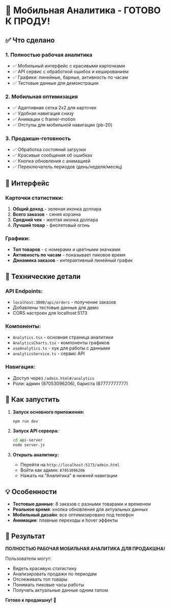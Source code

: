 # 🎯 Мобильная Аналитика - ГОТОВО К ПРОДУ! 

## ✅ Что сделано

### 1. **Полностью рабочая аналитика**
- ✅ Мобильный интерфейс с красивыми карточками
- ✅ API сервис с обработкой ошибок и кешированием
- ✅ Графики: линейные, барные, активность по часам
- ✅ Тестовые данные для демонстрации

### 2. **Мобильная оптимизация**
- ✅ Адаптивная сетка 2x2 для карточек
- ✅ Удобная навигация снизу
- ✅ Анимации с framer-motion
- ✅ Отступы для мобильной навигации (pb-20)

### 3. **Продакшн-готовность**
- ✅ Обработка состояний загрузки
- ✅ Красивые сообщения об ошибках
- ✅ Кнопка обновления с анимацией
- ✅ Переключатель периодов (день/неделя/месяц)

## 🎨 Интерфейс

### Карточки статистики:
1. **Общий доход** - зеленая иконка доллара
2. **Всего заказов** - синяя корзина
3. **Средний чек** - желтая иконка доллара  
4. **Лучший товар** - фиолетовый огонь

### Графики:
- **Топ товаров** - с номерами и цветными значками
- **Активность по часам** - показывает пиковое время
- **Динамика заказов** - интерактивный линейный график

## 🔧 Технические детали

### API Endpoints:
- `localhost:3000/api/orders` - получение заказов
- Добавлены тестовые данные для демо
- CORS настроен для localhost:5173

### Компоненты:
- `Analytics.tsx` - основная страница аналитики
- `AnalyticsCharts.tsx` - компоненты графиков
- `useAnalytics.ts` - хук для работы с данными
- `analyticsService.ts` - сервис API

### Навигация:
- Доступ через `/admin.html#/analytics`
- Роли: админ (87053096206), бариста (87777777777)

## 🚀 Как запустить

1. **Запуск основного приложения:**
   ```bash
   npm run dev
   ```

2. **Запуск API сервера:**
   ```bash
   cd api-server
   node server.js
   ```

3. **Открыть аналитику:**
   - Перейти на `http://localhost:5173/admin.html`
   - Войти как админ: `87053096206`
   - Нажать на "Аналитика" в нижней навигации

## 💡 Особенности

- **Тестовые данные**: 8 заказов с разными товарами и временем
- **Реальное время**: кнопка обновления для актуальных данных
- **Мобильный дизайн**: все оптимизировано под телефон
- **Анимации**: плавные переходы и hover эффекты

## 🎊 Результат

**ПОЛНОСТЬЮ РАБОЧАЯ МОБИЛЬНАЯ АНАЛИТИКА ДЛЯ ПРОДАКШНА!**

Пользователи могут:
- Видеть красивую статистику
- Анализировать продажи по периодам
- Отслеживать топ товары
- Понимать пиковые часы работы
- Получать актуальные данные одним тапом

**Готово к продакшну! 🚀**
